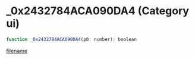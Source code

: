 # _0x2432784ACA090DA4 (Category ui)

```js
function _0x2432784ACA090DA4(p0: number): boolean
```

[filename](_0x2432784ACA090DA4_m.md ':include')